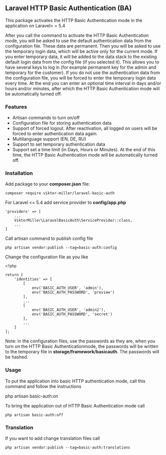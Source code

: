 ## Laravel HTTP Basic Authentication (BA) ##

This package activates the HTTP Basic Authentication mode in the application on Laravel> = 5.4

After you call the command to activate the HTTP Basic Authentication mode, you will be asked to use the default authentication data from the configuration file. These data are permanent. Then you will be asked to use the temporary login data, which will be active only for the current mode. If you enter temporary data, it will be added to the data stack to the existing default login data from the config file (if you selected it). This allows you to have several keys to log in (for example permanent key for the admin and temporary for the customer).
If you do not use the authentication data from the configuration file, you will be forced to enter the temporary login data every time. 
At the end you can enter an optional time interval in days and/or hours and/or minutes, after which the HTTP Basic Authentication mode will be automatically turned off.

### Features ###

- Artisan commands to turn on/off
- Configuration file for storing authentication data
- Support of forced logout. After reactivation, all logged on users will be forced to enter authentication data again.
- Multilanguage support (EN, DE, RU)
- Support to set temporary authentication data
- Support set a time limit (in Days, Hours or Minutes). At the end of this time, the HTTP Basic Authentication mode will be automatically turned off.

### Installation ###

Add package to your **composer.json** file:

    composer require viktor-miller/laravel-basic-auth
	
For Laravel <= 5.4 add service provider to **config/app.php**

	'providers' => [
   		...
      	ViktorMiller\LaravelBasicAuth\ServiceProvider::class,
      	...
	]

Call artisan command to publish config file
	
	php artisan vendor:publish --tag=basic-auth:config
	
Change the configuration file as you like
	
	<?php
	
	return [
		'identities' => [
			[
				env('BASIC_AUTH_USER', 'admin'), 
				env('BASIC_AUTH_PASSWORD', 'preview')
			],
			...
			[
				env('BASIC_AUTH_USER', 'admin2'), 
				env('BASIC_AUTH_PASSWORD', 'secret')
			],
			...
		]
	];

Note: in the configuration files, use the passwords as they are, when you turn on the HTTP Basic Authenticationmode, the passwords will be written to the temporary file in **storage/framework/basicauth**. The passwords will be hashed.

### Usage ###

To put the application into basic HTTP authentication mode, call this command and follow the instructions

php artisan basic-auth:on

To bring the application out of HTTP Basic Authentication mode call

	php artisan basic-auth:off

### Translation ###

If you want to add change translation files call

	php artisan vendor:publish --tag=basic-auth:translations
